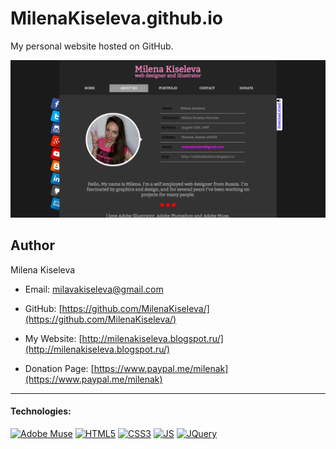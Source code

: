 # MilenaKiseleva.github.io

My personal website hosted on GitHub.

[![screenshot](https://github.com/MilenaKiseleva/milenakiseleva.github.io/blob/master/screenshot.png)]()


## Author

Milena Kiseleva

* Email: milavakiseleva@gmail.com

* GitHub: [https://github.com/MilenaKiseleva/](https://github.com/MilenaKiseleva/)

* My Website: [http://milenakiseleva.blogspot.ru/](http://milenakiseleva.blogspot.ru/)

* Donation Page: [https://www.paypal.me/milenak](https://www.paypal.me/milenak)


---
#### Technologies:

[![Adobe Muse](https://dl.dropboxusercontent.com/s/f6ag7kx7mdq8xbj/Adobe-Muse.png)]()
[![HTML5](https://cdn4.iconfinder.com/data/icons/flat-brand-logo-2/512/html5-64.png)]()
[![CSS3](https://cdn4.iconfinder.com/data/icons/flat-brand-logo-2/512/css3-64.png)]()
[![JS](https://dl.dropboxusercontent.com/s/zumy31fjzyj4p6z/JavaScript.png)]()
[![JQuery](https://dl.dropboxusercontent.com/s/dh75pqw99jhga8c/jQurery.png)]()
